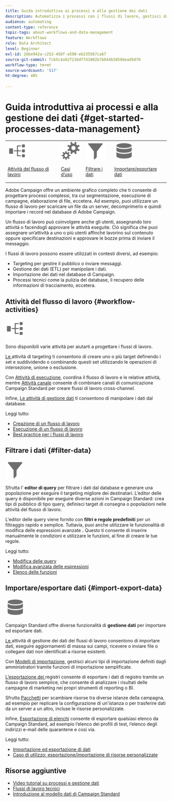 ```yaml
---
title: Guida introduttiva ai processi e alla gestione dei dati
description: Automatizza i processi con i flussi di lavoro, gestisci dati e tipi di pubblico, invia messaggi e altro ancora.
audience: automating
content-type: reference
topic-tags: about-workflows-and-data-management
feature: Workflows
role: Data Architect
level: Beginner
exl-id: 26be942a-c252-458f-a590-eb235567ca67
source-git-commit: fcb5c4a92f23bdffd1082b7b044b5859dead9d70
workflow-type: tm+mt
source-wordcount: '517'
ht-degree: 40%

---
```


# Guida introduttiva ai processi e alla gestione dei dati {#get-started-processes-data-management}

<table>
<tr>
<td><img src="assets/do-not-localize/icon_workflows.svg" width="60px"><p><a href="#workflow-activities">Attività del flusso di lavoro</a></p></td><td><img src="assets/do-not-localize/icon_activities.svg" width="60px"><p><a href="../../automating/using/workflow-created-query-with-complement.md">Casi d’uso</a></p></td><td><img src="assets/do-not-localize/icon_filter.svg" width="60px"><p><a href="#filter-data">Filtrare i dati</a></p></td>
<td><img src="assets/do-not-localize/icon_manage.svg" width="60px"><p><a href="#import-export-data">Importare/esportare dati</a></p></td></tr>
</table>

Adobe Campaign offre un ambiente grafico completo che ti consente di progettare processi complessi, tra cui segmentazione, esecuzione di campagne, elaborazione di file, eccetera. Ad esempio, puoi utilizzare un flusso di lavoro per scaricare un file da un server, decomprimerlo e quindi importare i record nel database di Adobe Campaign.

Un flusso di lavoro può coinvolgere anche gli utenti, assegnando loro attività o facendogli approvare le attività eseguite. Ciò significa che puoi assegnare un’attività a uno o più utenti affinché lavorino sul contenuto oppure specificare destinazioni e approvare le bozze prima di inviare il messaggio.

I flussi di lavoro possono essere utilizzati in contesti diversi, ad esempio:

* Targeting per gestire il pubblico o inviare messaggi.
* Gestione dei dati (ETL) per manipolare i dati.
* Importazione dei dati nel database di Campaign.
* Processi tecnici come la pulizia del database, il recupero delle informazioni di tracciamento, eccetera.

## Attività del flusso di lavoro {#workflow-activities}

<img src="assets/do-not-localize/icon_workflows.svg" width="60px">

Sono disponibili varie attività per aiutarti a progettare i flussi di lavoro.

[Le ](../../automating/using/about-targeting-activities.md) attività di targeting ti consentono di creare uno o più target definendo i set e suddividendo o combinando questi set utilizzando le operazioni di intersezione, unione o esclusione.

Con [Attività di esecuzione](../../automating/using/about-execution-activities.md), coordina il flusso di lavoro e le relative attività, mentre [Attività canale](../../automating/using/about-channel-activities.md) consente di combinare canali di comunicazione Campaign Standard per creare flussi di lavoro cross-channel.

Infine, [Le attività di gestione dati](../../automating/using/about-data-management-activities.md) ti consentono di manipolare i dati dal database.

Leggi tutto:

* [Creazione di un flusso di lavoro](../../automating/using/building-a-workflow.md)
* [Esecuzione di un flusso di lavoro](../../automating/using/about-workflow-execution.md)
* [Best practice per i flussi di lavoro](../../automating/using/best-practices-workflows.md)

## Filtrare i dati {#filter-data}

<img src="assets/do-not-localize/icon_filter.svg" width="60px">

Sfrutta l’ **editor di query** per filtrare i dati dal database e generare una popolazione per eseguire il targeting migliore dei destinatari. L’editor delle query è disponibile per eseguire diverse azioni in Campaign Standard: crea tipi di pubblico di tipo query, definisci target di consegna o popolazioni nelle attività del flusso di lavoro.

L&#39;editor delle query viene fornito con **filtri e regole predefiniti** per un filtraggio rapido e semplice. Tuttavia, puoi anche utilizzare le funzionalità di modifica delle espressioni avanzate **.** Questo ti consente di inserire manualmente le condizioni e utilizzare le funzioni, al fine di creare le tue regole.

Leggi tutto:

* [Modifica delle query](../../automating/using/editing-queries.md)
* [Modifica avanzata delle espressioni](../../automating/using/advanced-expression-editing.md)
* [Elenco delle funzioni](../../automating/using/list-of-functions.md)

## Importare/esportare dati {#import-export-data}

<img src="assets/do-not-localize/icon_manage.svg" width="60px">

Campaign Standard offre diverse funzionalità di **gestione dati** per importare ed esportare dati.

[Le ](../../automating/using/about-data-management-activities.md) attività di gestione dei dati dei flussi di lavoro consentono di importare dati, eseguire aggiornamenti di massa sui campi, ricevere o inviare file o collegare dati non identificati a risorse esistenti.

Con [Modelli di importazione](../../automating/using/importing-data-with-import-templates.md), gestisci alcuni tipi di importazione definiti dagli amministratori tramite funzioni di importazione semplificate.

[L’esportazione dei ](../../automating/using/exporting-logs.md) registri consente di esportare i dati di registro tramite un flusso di lavoro semplice, che consente di analizzare i risultati delle campagne di marketing nei propri strumenti di reporting o BI.

Sfrutta [Pacchetti](../../automating/using/managing-packages.md) per scambiare risorse tra diverse istanze della campagna, ad esempio per replicare la configurazione di un&#39;istanza o per trasferire dati da un server a un altro, incluse le risorse personalizzate.

Infine, [Esportazione di elenchi](../../automating/using/exporting-lists.md) consente di esportare qualsiasi elenco da Campaign Standard, ad esempio l’elenco dei profili di test, l’elenco degli indirizzi e-mail delle quarantene e così via.

Leggi tutto:

* [Importazione ed esportazione di dati](../../automating/using/about-data-import-and-export.md)
* [Caso di utilizzo: esportazione/importazione di risorse personalizzate](../../automating/using/exporting-importing-custom-resources.md)

## Risorse aggiuntive

* [Video tutorial su processi e gestione dati](https://experienceleague.adobe.com/docs/campaign-standard-learn/tutorials/managing-processes-and-data/creating-a-workflow.html?lang=it)
* [Flussi di lavoro tecnici](../../administration/using/technical-workflows.md)
* [Introduzione al modello dati di Campaign Standard](../../developing/using/get-started-data-model.md)
